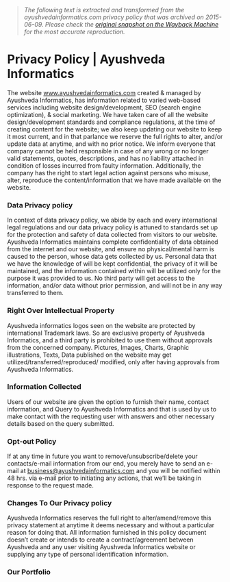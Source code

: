 > *The following text is extracted and transformed from the ayushvedainformatics.com privacy policy that was archived on 2015-06-09. Please check the [original snapshot on the Wayback Machine](https://web.archive.org/web/20150609005144id_/http%3A//www.ayushvedainformatics.com/privacy-policy) for the most accurate reproduction.*

# Privacy Policy | Ayushveda Informatics

The website www.ayushvedainformatics.com created & managed by Ayushveda Informatics, has information related to varied web-based services including website design/development, SEO (search engine optimization), & social marketing. We have taken care of all the website design/development standards and compliance regulations, at the time of creating content for the website; we also keep updating our website to keep it most current, and in that parlance we reserve the full rights to alter, and/or update data at anytime, and with no prior notice. We inform everyone that company cannot be held responsible in case of any wrong or no longer valid statements, quotes, descriptions, and has no liability attached in condition of losses incurred from faulty information. Additionally, the company has the right to start legal action against persons who misuse, alter, reproduce the content/information that we have made available on the website.

### Data Privacy policy

In context of data privacy policy, we abide by each and every international legal regulations and our data privacy policy is attuned to standards set up for the protection and safety of data collected from visitors to our website. Ayushveda Informatics maintains complete confidentiality of data obtained from the internet and our website, and ensure no physical/mental harm is caused to the person, whose data gets collected by us. Personal data that we have the knowledge of will be kept confidential, the privacy of it will be maintained, and the information contained within will be utilized only for the purpose it was provided to us. No third party will get access to the information, and/or data without prior permission, and will not be in any way transferred to them. 

### Right Over Intellectual Property

Ayushveda informatics logos seen on the website are protected by international Trademark laws. So are exclusive property of Ayushveda Informatics, and a third party is prohibited to use them without approvals from the concerned company. Pictures, Images, Charts, Graphic illustrations, Texts, Data published on the website may get utilized/transferred/reproduced/ modified, only after having approvals from Ayushveda Informatics.

### Information Collected

Users of our website are given the option to furnish their name, contact information, and Query to Ayushveda Informatics and that is used by us to make contact with the requesting user with answers and other necessary details based on the query submitted.

### Opt-out Policy

If at any time in future you want to remove/unsubscribe/delete your contacts/e-mail information from our end, you merely have to send an e-mail at [ business@ayushvedainformatics.com](mailto:business@ayushvedainformatics.com) and you will be notified within 48 hrs. via e-mail prior to initiating any actions, that we’ll be taking in response to the request made.

### Changes To Our Privacy policy

Ayushveda Informatics reserves the full right to alter/amend/remove this privacy statement at anytime it deems necessary and without a particular reason for doing that. All information furnished in this policy document doesn’t create or intends to create a contract/agreement between Ayushveda and any user visiting Ayushveda Informatics website or supplying any type of personal identification information.

### Our Portfolio

[](http://www.ayushvedainformatics.com/complete-portfolio/ "Complete Portfolio")
